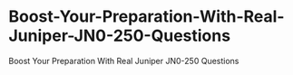 # Boost-Your-Preparation-With-Real-Juniper-JN0-250-Questions
Boost Your Preparation With Real Juniper JN0-250 Questions
